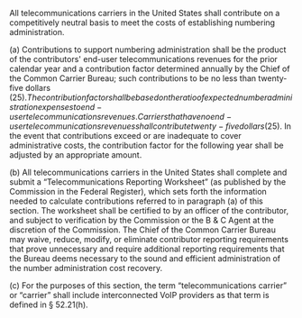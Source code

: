 All telecommunications carriers in the United States shall contribute on a competitively neutral basis to meet the costs of establishing numbering administration.

(a) Contributions to support numbering administration shall be the product of the contributors' end-user telecommunications revenues for the prior calendar year and a contribution factor determined annually by the Chief of the Common Carrier Bureau; such contributions to be no less than twenty-five dollars ($25). The contribution factor shall be based on the ratio of expected number administration expenses to end-user telecommunications revenues. Carriers that have no end-user telecommunications revenues shall contribute twenty-five dollars ($25). In the event that contributions exceed or are inadequate to cover administrative costs, the contribution factor for the following year shall be adjusted by an appropriate amount.
              

(b) All telecommunications carriers in the United States shall complete and submit a “Telecommunications Reporting Worksheet” (as published by the Commission in the Federal Register), which sets forth the information needed to calculate contributions referred to in paragraph (a) of this section. The worksheet shall be certified to by an officer of the contributor, and subject to verification by the Commission or the B & C Agent at the discretion of the Commission. The Chief of the Common Carrier Bureau may waive, reduce, modify, or eliminate contributor reporting requirements that prove unnecessary and require additional reporting requirements that the Bureau deems necessary to the sound and efficient administration of the number administration cost recovery.

(c) For the purposes of this section, the term “telecommunications carrier” or “carrier” shall include interconnected VoIP providers as that term is defined in § 52.21(h).

